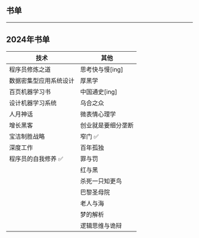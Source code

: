 ## 书单

---

## 2024年书单

| 技术          | 其他         |
|-------------|------------|
| 程序员修炼之道     | 思考快与慢[ing] | 
| 数据密集型应用系统设计 | 厚黑学        |           
| 百页机器学习书     | 中国通史[ing]  |           
| 设计机器学习系统    | 乌合之众       |           
| 人月神话        | 微表情心理学     |           
| 增长黑客        | 创业就是要细分垄断  |           
| 宝洁制胜战略      | 窄门 ✅       |           
| 深度工作        | 百年孤独       |           
| 程序员的自我修养 ✅  | 罪与罚        |           
|             | 红与黑        |            
|             | 杀死一只知更鸟    |             
|             | 巴黎圣母院      |              
|             | 老人与海       |              
|             | 梦的解析       |         
|             | 逻辑思维与诡辩    |
